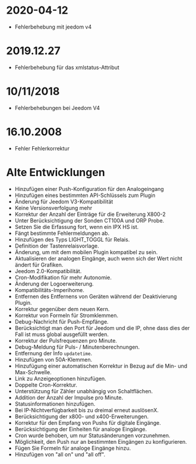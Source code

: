 # 2020-04-12

- Fehlerbehebung mit jeedom v4

# 2019.12.27

- Fehlerbehebung für das xmlstatus-Attribut

# 10/11/2018

- Fehlerbehebungen bei Jeedom V4

# 16.10.2008

- Fehler Fehlerkorrektur

# Alte Entwicklungen

-   Hinzufügen einer Push-Konfiguration für den Analogeingang
-   Hinzufügen eines bestimmten API-Schlüssels zum Plugin
-   Änderung für Jeedom V3-Kompatibilität
-   Keine Versionsverfolgung mehr
-   Korrektur der Anzahl der Einträge für die Erweiterung X800-2
-   Unter Berücksichtigung der Sonden CT100A und ORP Probe.
-   Setzen Sie die Erfassung fort, wenn ein IPX HS ist.
-   Fängt bestimmte Fehlermeldungen ab.
-   Hinzufügen des Typs LIGHT\_TOGGL für Relais.
-   Definition der Tastenrelaisvorlage.
-   Änderung, um mit dem mobilen Plugin kompatibel zu sein.
-   Aktualisieren der analogen Eingänge, auch wenn sich der Wert nicht ändert
    für Grafiken.
-   Jeedom 2.0-Kompatibilität.
-   Cron-Modifikation für mehr Autonomie.
-   Änderung der Logoerweiterung.
-   Kompatibilitäts-Imperihome.
-   Entfernen des Entfernens von Geräten während der Deaktivierung
    Plugin.
-   Korrektur gegenüber dem neuen Kern.
-   Korrektur von Formeln für Stromklemmen.
-   Debug-Nachricht für Push-Empfänge.
-   Berücksichtigt man den Port für Jeedom und die IP, ohne dass dies der Fall ist
    muss global ausgefüllt werden.
-   Korrektur der Pulsfrequenzen pro Minute.
-   Debug-Meldung für Puls- / Minutenberechnungen.
-   Entfernung der Info `updatetime`.
-   Hinzufügen von 50A-Klemmen.
-   Hinzufügung einer automatischen Korrektur in Bezug auf die Min- und Max-Schwelle.
-   Link zu Anzeigeoptionen hinzufügen.
-   Doppelte Cron-Korrektur.
-   Unterstützung für Zähler unabhängig von Schaltflächen.
-   Addition der Anzahl der Impulse pro Minute.
-   Statusinformationen hinzufügen.
-   Bei IP-Nichtverfügbarkeit bis zu dreimal erneut auslösenX.
-   Berücksichtigung der x800- und x400-Erweiterungen.
-   Korrektur für den Empfang von Pushs für digitale Eingänge.
-   Berücksichtigung der Einheiten für analoge Eingänge.
-   Cron wurde behoben, um nur Statusänderungen vorzunehmen.
-   Möglichkeit, den Push nur an bestimmten Eingängen zu konfigurieren.
-   Fügen Sie Formeln für analoge Eingänge hinzu.
-   Hinzufügen von "all on" und "all off".
